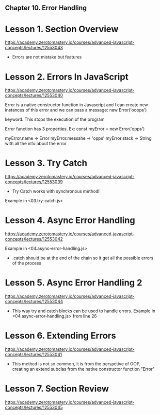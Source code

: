 ## Chapter 10. Error Handling

# Lesson 1. Section Overview

https://academy.zerotomastery.io/courses/advanced-javascript-concepts/lectures/12553043

- Errors are not mistake but features

# Lesson 2. Errors In JavaScript

https://academy.zerotomastery.io/courses/advanced-javascript-concepts/lectures/12553040

Error is a native constructor function in Javascript and I can create new instances of this error and we can pass a message:
new Error('ooops')

<throw> keyword. This stops the execution of the program

Error function has 3 properties. Ex:
const myError = new Error('opps')

myError.name => Error
myError.messahe => 'opps'
myError.stack => String with all the info about the error

# Lesson 3. Try Catch

https://academy.zerotomastery.io/courses/advanced-javascript-concepts/lectures/12553039

- Try Catch works with synchronous method!

Example in <03.try-catch.js>

# Lesson 4. Async Error Handling

https://academy.zerotomastery.io/courses/advanced-javascript-concepts/lectures/12553042

Example in <04.async-error-handling.js>

- .catch should be at the end of the chain so it get all the possible errors of the process

# Lesson 5. Async Error Handling 2

https://academy.zerotomastery.io/courses/advanced-javascript-concepts/lectures/12553044

- This way try and catch blocks can be used to handle errors. Example in <04.async-error-handling.js> from line 26

# Lesson 6. Extending Errors

https://academy.zerotomastery.io/courses/advanced-javascript-concepts/lectures/12553041

- This method is not so common, it is from the perspctive of OOP, creating an extend subclas from the native constructor function "Error"

# Lesson 7. Section Review

https://academy.zerotomastery.io/courses/advanced-javascript-concepts/lectures/12553045

